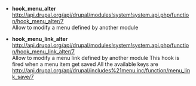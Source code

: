* **hook_menu_alter**   
http://api.drupal.org/api/drupal/modules!system!system.api.php/function/hook_menu_alter/7   
Allow to modify a menu defined by another module

* **hook_menu_link_alter**   
http://api.drupal.org/api/drupal/modules!system!system.api.php/function/hook_menu_link_alter/7   
Allow to modify a menu link defined by another module
This hook is fired when a menu item get saved
All the available keys are http://api.drupal.org/api/drupal/includes%21menu.inc/function/menu_link_save/7